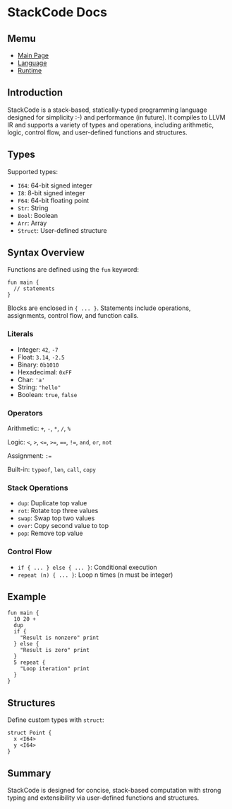 # StackCode Docs
## Memu

* [Main Page](README.md)
* [Language](language.md)
* [Runtime](runtime.md)

## Introduction

StackCode is a stack-based, statically-typed programming language designed for simplicity :-) and performance (in future). It compiles to LLVM IR and supports a variety of types and operations, including arithmetic, logic, control flow, and user-defined functions and structures.

## Types

Supported types:
- `I64`: 64-bit signed integer
- `I8`: 8-bit signed integer
- `F64`: 64-bit floating point
- `Str`: String
- `Bool`: Boolean
- `Arr`: Array
- `Struct`: User-defined structure

## Syntax Overview

Functions are defined using the `fun` keyword:

```plaintext
fun main {
  // statements
}
```

Blocks are enclosed in `{ ... }`. Statements include operations, assignments, control flow, and function calls.

### Literals

- Integer: `42`, `-7`
- Float: `3.14`, `-2.5`
- Binary: `0b1010`
- Hexadecimal: `0xFF`
- Char: `'a'`
- String: `"hello"`
- Boolean: `true`, `false`

### Operators

Arithmetic: `+`, `-`, `*`, `/`, `%`

Logic: `<`, `>`, `<=`, `>=`, `==`, `!=`, `and`, `or`, `not`

Assignment: `:=`

Built-in: `typeof`, `len`, `call`, `copy`

### Stack Operations

- `dup`: Duplicate top value
- `rot`: Rotate top three values
- `swap`: Swap top two values
- `over`: Copy second value to top
- `pop`: Remove top value

### Control Flow

- `if { ... } else { ... }`: Conditional execution
- `repeat (n) { ... }`: Loop n times (n must be integer)

## Example

```plaintext
fun main {
  10 20 +
  dup
  if {
    "Result is nonzero" print
  } else {
    "Result is zero" print
  }
  5 repeat {
    "Loop iteration" print
  }
}
```

## Structures

Define custom types with `struct`:

```plaintext
struct Point {
  x <I64>
  y <I64>
}
```

## Summary

StackCode is designed for concise, stack-based computation with strong typing and extensibility via user-defined functions and structures.
